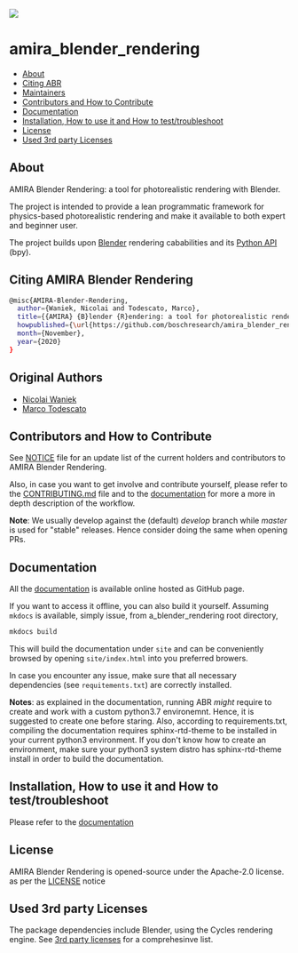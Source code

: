 ![](./media/ABR_rgb_mask.gif)

# amira_blender_rendering

* [About](#about)
* [Citing ABR](#citing)
* [Maintainers](#authors)
* [Contributors and How to Contribute](#contributors)
* [Documentation](#docs)
* [Installation, How to use it and How to test/troubleshoot](#use)
* [License](#license)
* [Used 3rd party Licenses](#licenses)


## About<a name="about"></a>

AMIRA Blender Rendering: a tool for photorealistic rendering with Blender.

The project is intended to provide a lean programmatic framework for
physics-based photorealistic rendering and make it available to both expert
and beginner user.

The project builds upon [Blender](https://www.blender.org) rendering cababilities and its [Python API](https://docs.blender.org/api/current/index.html) (bpy).

## Citing AMIRA Blender Rendering<a name="citing"></a>

```bash
@misc{AMIRA-Blender-Rendering,
  author={Waniek, Nicolai and Todescato, Marco},
  title={{AMIRA} {B}lender {R}endering: a tool for photorealistic rendering with {B}lender},
  howpublished={\url{https://github.com/boschresearch/amira_blender_rendering}},
  month={November},
  year={2020}
}
```

## Original Authors<a name="authors"></a>

* [Nicolai Waniek](mailto:Nicolai.Waniek@de.bosch.com)
* [Marco Todescato](mailto:Marco.Todescato@de.bosch.com)


## Contributors and How to Contribute<a name="contributors"></a>

See [NOTICE](./NOTICE) file for an update list of the current holders
and contributors to AMIRA Blender Rendering.

Also, in case you want to get involve and contribute yourself, please
refer to the [CONTRIBUTING.md](./CONTRIBUTING.md) file and to the
[documentation](#docs) for more a more in depth description of the workflow.

**Note**: We usually develop against the (default) *develop* branch while *master*
is used for "stable" releases. Hence consider doing the same when opening PRs.


## Documentation<a name="docs"></a>

All the [documentation](https://boschresearch.github.io/amira_blender_rendering/)
is available online hosted as GitHub page.

If you want to access it offline, you can also build it yourself.
Assuming `mkdocs` is available, simply issue, from a_blender_rendering root directory,

```bash
mkdocs build
```

This will build the documentation under `site` and can be conveniently
browsed by opening `site/index.html` into you preferred browers.

In case you encounter any issue, make sure that all necessary dependencies (see `requitements.txt`)
are correctly installed.

**Notes**: as explained in the documentation, running ABR *might* require to create
and work with a custom python3.7 environemnt. Hence, it is suggested to create
one before staring. Also, according to requirements.txt, compiling the documentation
requires sphinx-rtd-theme to be installed in your current python3 environment.
If you don't know how to create an environment, make sure your python3 system
distro has sphinx-rtd-theme install in order to build the documentation.


## Installation, How to use it and How to test/troubleshoot<a name="use"></a>

Please refer to the [documentation](#docs)


## License<a name="license"></a>

AMIRA Blender Rendering is opened-source under the Apache-2.0 license.
as per the [LICENSE](./LICENSE) notice


## Used 3rd party Licenses<a name="licenses"></a>

The package dependencies include Blender, using the Cycles rendering engine.
See [3rd party licenses](./3rd-party-licenses.md) for a comprehesinve list.
